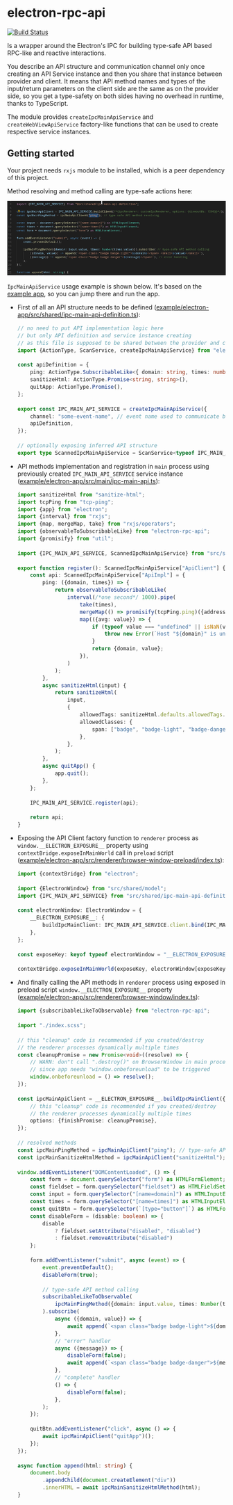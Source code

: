 # electron-rpc-api

[![Build Status](https://travis-ci.org/vladimiry/electron-rpc-api.svg?branch=master)](https://travis-ci.org/vladimiry/electron-rpc-api)

Is a wrapper around the Electron's IPC for building type-safe API based RPC-like and reactive interactions.

You describe an API structure and communication channel only once creating an API Service instance and then you share that instance between provider and client. It means that API method names and types of the input/return parameters on the client side are the same as on the provider side, so you get a type-safety on both sides having no overhead in runtime, thanks to TypeScript.

The module provides `createIpcMainApiService` and `createWebViewApiService` factory-like functions that can be used to create respective service instances.

## Getting started

Your project needs `rxjs` module to be installed, which is a peer dependency of this project.

Method resolving and method calling are type-safe actions here:

![type-safety](img/README-img1.gif)

`IpcMainApiService` usage example is shown below. It's based on the [example app](example/electron-app), so you can jump there and run the app.

- First of all an API structure needs to be defined ([example/electron-app/src/shared/ipc-main-api-definition.ts](example/electron-app/src/shared/ipc-main-api-definition.ts)):
    ```typescript
    // no need to put API implementation logic here
    // but only API definition and service instance creating
    // as this file is supposed to be shared between the provider and client implementations
    import {ActionType, ScanService, createIpcMainApiService} from "electron-rpc-api";
    
    const apiDefinition = {
        ping: ActionType.SubscribableLike<{ domain: string, times: number }, { domain: string, value: number }>(),
        sanitizeHtml: ActionType.Promise<string, string>(),
        quitApp: ActionType.Promise(),
    };
    
    export const IPC_MAIN_API_SERVICE = createIpcMainApiService({
        channel: "some-event-name", // event name used to communicate between the event emitters
        apiDefinition,
    });
    
    // optionally exposing inferred API structure
    export type ScannedIpcMainApiService = ScanService<typeof IPC_MAIN_API_SERVICE>;
    ```

- API methods implementation and registration in `main` process using previously created `IPC_MAIN_API_SERVICE` service instance ([example/electron-app/src/main/ipc-main-api.ts](example/electron-app/src/main/ipc-main-api.ts)):
    ```typescript
    import sanitizeHtml from "sanitize-html";
    import tcpPing from "tcp-ping";
    import {app} from "electron";
    import {interval} from "rxjs";
    import {map, mergeMap, take} from "rxjs/operators";
    import {observableToSubscribableLike} from "electron-rpc-api";
    import {promisify} from "util";
    
    import {IPC_MAIN_API_SERVICE, ScannedIpcMainApiService} from "src/shared/ipc-main-api-definition";
    
    export function register(): ScannedIpcMainApiService["ApiClient"] {
        const api: ScannedIpcMainApiService["ApiImpl"] = {
            ping: ({domain, times}) => {
                return observableToSubscribableLike(
                    interval(/*one second*/ 1000).pipe(
                        take(times),
                        mergeMap(() => promisify(tcpPing.ping)({address: domain, attempts: times})),
                        map(({avg: value}) => {
                            if (typeof value === "undefined" || isNaN(value)) {
                                throw new Error(`Host "${domain}" is unreachable`);
                            }
                            return {domain, value};
                        }),
                    )
                );
            },
            async sanitizeHtml(input) {
                return sanitizeHtml(
                    input,
                    {
                        allowedTags: sanitizeHtml.defaults.allowedTags.concat(["span"]),
                        allowedClasses: {
                            span: ["badge", "badge-light", "badge-danger"],
                        },
                    },
                );
            },
            async quitApp() {
                app.quit();
            },
        };
    
        IPC_MAIN_API_SERVICE.register(api);
    
        return api;
    }
    ```

- Exposing the API Client factory function to `renderer` process as `window.__ELECTRON_EXPOSURE__` property using `contextBridge.exposeInMainWorld` call in `preload` script ([example/electron-app/src/renderer/browser-window-preload/index.ts](example/electron-app/src/renderer/browser-window-preload/index.ts)):
    ```typescript
    import {contextBridge} from "electron";
    
    import {ElectronWindow} from "src/shared/model";
    import {IPC_MAIN_API_SERVICE} from "src/shared/ipc-main-api-definition";
    
    const electronWindow: ElectronWindow = {
        __ELECTRON_EXPOSURE__: {
            buildIpcMainClient: IPC_MAIN_API_SERVICE.client.bind(IPC_MAIN_API_SERVICE),
        },
    };
    
    const exposeKey: keyof typeof electronWindow = "__ELECTRON_EXPOSURE__";
    
    contextBridge.exposeInMainWorld(exposeKey, electronWindow[exposeKey]);
    ```

- And finally calling the API methods in `renderer` process using exposed in preload script `window.__ELECTRON_EXPOSURE__` property ([example/electron-app/src/renderer/browser-window/index.ts](example/electron-app/src/renderer/browser-window/index.ts)):
    ```typescript
    import {subscribableLikeToObservable} from "electron-rpc-api";
    
    import "./index.scss";
    
    // this "cleanup" code is recommended if you created/destroy
    // the renderer processes dynamically multiple times
    const cleanupPromise = new Promise<void>((resolve) => {
        // WARN: don"t call ".destroy()" on BrowserWindow in main process but ".close()"
        // since app needs "window.onbeforeunload" to be triggered
        window.onbeforeunload = () => resolve();
    });
    
    const ipcMainApiClient = __ELECTRON_EXPOSURE__.buildIpcMainClient({
        // this "cleanup" code is recommended if you created/destroy
        // the renderer processes dynamically multiple times
        options: {finishPromise: cleanupPromise},
    });
    
    // resolved methods
    const ipcMainPingMethod = ipcMainApiClient("ping"); // type-safe API method resolving
    const ipcMainSanitizeHtmlMethod = ipcMainApiClient("sanitizeHtml"); // type-safe API method resolving
    
    window.addEventListener("DOMContentLoaded", () => {
        const form = document.querySelector("form") as HTMLFormElement;
        const fieldset = form.querySelector("fieldset") as HTMLFieldSetElement;
        const input = form.querySelector("[name=domain]") as HTMLInputElement;
        const times = form.querySelector("[name=times]") as HTMLInputElement;
        const quitBtn = form.querySelector(`[type="button"]`) as HTMLFormElement;
        const disableForm = (disable: boolean) => {
            disable
                ? fieldset.setAttribute("disabled", "disabled")
                : fieldset.removeAttribute("disabled")
        };
    
        form.addEventListener("submit", async (event) => {
            event.preventDefault();
            disableForm(true);
    
            // type-safe API method calling
            subscribableLikeToObservable(
                ipcMainPingMethod({domain: input.value, times: Number(times.value)})
            ).subscribe(
                async ({domain, value}) => {
                    await append(`<span class="badge badge-light">${domain}</span> <small>${value}</small>`);
                },
                // "error" handler
                async ({message}) => {
                    disableForm(false);
                    await append(`<span class="badge badge-danger">${message}</span>`);
                },
                // "complete" handler
                () => {
                    disableForm(false);
                },
            );
        });
    
        quitBtn.addEventListener("click", async () => {
            await ipcMainApiClient("quitApp")();
        });
    });
    
    async function append(html: string) {
        document.body
            .appendChild(document.createElement("div"))
            .innerHTML = await ipcMainSanitizeHtmlMethod(html);
    }
    ```
